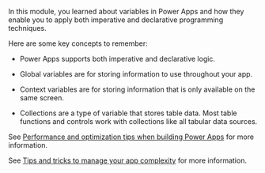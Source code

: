 In this module, you learned about variables in Power Apps and how they
enable you to apply both imperative and declarative programming
techniques.

Here are some key concepts to remember:

-   Power Apps supports both imperative and declarative logic.

-   Global variables are for storing information to use throughout your
    app.

-   Context variables are for storing information that is only available
    on the same screen.

-   Collections are a type of variable that stores table data. Most
    table functions and controls work with collections like all tabular
    data sources. 

See [Performance and optimization tips when building Power Apps](https://youtu.be/zrNnQ-PPE2Y?azure-portal=true) for more information.

See [Tips and tricks to manage your app complexity](https://youtu.be/lB06UQ_is5k?azure-portal=true) for more information.
